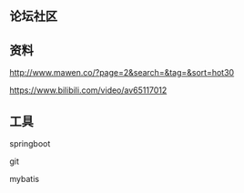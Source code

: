 ## 论坛社区

## 资料
http://www.mawen.co/?page=2&search=&tag=&sort=hot30

https://www.bilibili.com/video/av65117012

## 工具
springboot

git

mybatis